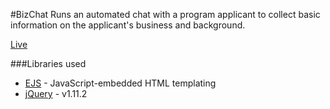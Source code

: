 #BizChat
Runs an automated chat with a program applicant to collect basic information on the applicant's business and background.

[Live](http://dcolucci.github.io/bizchat)

###Libraries used
* [EJS](http://www.embeddedjs.com/) - JavaScript-embedded HTML templating
* [jQuery](http://jquery.com/) - v1.11.2
